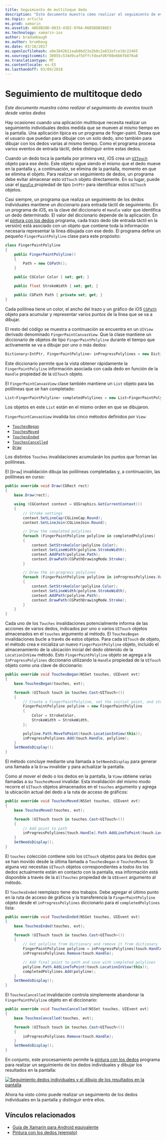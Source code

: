 ```yaml
---
title: Seguimiento de multitoque dedo
description: "Este documento muestra cómo realizar el seguimiento de eventos touch desde varios dedos"
ms.topic: article
ms.prod: xamarin
ms.assetid: 48E8B20D-0833-43D2-976A-0605DDB386E3
ms.technology: xamarin-ios
author: bradumbaugh
ms.author: brumbaug
ms.date: 03/18/2017
ms.openlocfilehash: a9e3842611aab86d23a2b0c2a832efce18c22465
ms.sourcegitcommit: 30055c534d9caf5dffcfdeafd6f08e666fb870a8
ms.translationtype: MT
ms.contentlocale: es-ES
ms.lasthandoff: 03/09/2018
---
```

# <a name="multi-touch-finger-tracking"></a>Seguimiento de multitoque dedo

_Este documento muestra cómo realizar el seguimiento de eventos touch desde varios dedos_

Hay ocasiones cuando una aplicación multitoque necesita realizar un seguimiento individuales dedos medida que se mueven al mismo tiempo en la pantalla. Una aplicación típica es un programa de finger-paint. Desea que el usuario que puedan para dibujar con un solo dedo, sino también para dibujar con los dedos varias al mismo tiempo. Como el programa procesa varios eventos de entrada táctil, debe distinguir entre estas dedos.

Cuando un dedo toca la pantalla por primera vez, iOS crea un [ `UITouch` ](https://developer.xamarin.com/api/type/UIKit.UITouch/) objeto para ese dedo. Este objeto sigue siendo el mismo que el dedo mueve en la pantalla y, a continuación, se elimina de la pantalla, momento en que se elimina el objeto. Para realizar un seguimiento de dedos, un programa debe evitar almacenar esto `UITouch` objeto directamente. En su lugar, puede usar el [ `Handle` ](https://developer.xamarin.com/api/property/Foundation.NSObject.Handle/) propiedad de tipo `IntPtr` para identificar estos `UITouch` objetos.

Casi siempre, un programa que realiza un seguimiento de los dedos individuales mantiene un diccionario para entrada táctil de seguimiento. En un programa de iOS, es la clave del diccionario el `Handle` valor que identifica un dedo determinado. El valor del diccionario depende de la aplicación. En el [pintura con los dedos](https://developer.xamarin.com/samples/monotouch/ApplicationFundamentals/FingerPaint) programa, cada trazo dedo (de entrada táctil en la versión) está asociado con un objeto que contiene toda la información necesaria representar la línea dibujada con ese dedo. El programa define un pequeño `FingerPaintPolyline` clase para este propósito:

```csharp
class FingerPaintPolyline
{
    public FingerPaintPolyline()
    {
        Path = new CGPath();
    }

    public CGColor Color { set; get; }

    public float StrokeWidth { set; get; }

    public CGPath Path { private set; get; }
}
```

Cada polilínea tiene un color, el ancho del trazo y un gráfico de iOS [ `CGPath` ](https://developer.xamarin.com/api/type/CoreGraphics.CGPath/) objeto para acumular y representar varios puntos de la línea que se va a dibujar.


El resto del código se muestra a continuación se encuentra en un `UIView` derivado denominado `FingerPaintCanvasView`. Que la clase mantiene un diccionario de objetos de tipo `FingerPaintPolyline` durante el tiempo que activamente se va a dibujar por uno o más dedos:

```csharp
Dictionary<IntPtr, FingerPaintPolyline> inProgressPolylines = new Dictionary<IntPtr, FingerPaintPolyline>();
```

Este diccionario permite que la vista obtener rápidamente la `FingerPaintPolyline` información asociada con cada dedo en función de la `Handle` propiedad de la `UITouch` objeto.

El `FingerPaintCanvasView` clase también mantiene un `List` objeto para las polilíneas que se han completado:

```csharp
List<FingerPaintPolyline> completedPolylines = new List<FingerPaintPolyline>();
```

Los objetos en este `List` están en el mismo orden en que se dibujaron.

`FingerPaintCanvasView` invalida los cinco métodos definidos por `View`:

- [`TouchesBegan`](https://developer.xamarin.com/api/member/UIKit.UIResponder.TouchesBegan/p/Foundation.NSSet/UIKit.UIEvent/)
- [`TouchesMoved`](https://developer.xamarin.com/api/member/UIKit.UIResponder.TouchesMoved/p/Foundation.NSSet/UIKit.UIEvent/)
- [`TouchesEnded`](https://developer.xamarin.com/api/member/UIKit.UIResponder.TouchesEnded/p/Foundation.NSSet/UIKit.UIEvent/)
- [`TouchesCancelled`](https://developer.xamarin.com/api/member/UIKit.UIResponder.TouchesCancelled/p/Foundation.NSSet/UIKit.UIEvent/)
- [`Draw`](https://developer.xamarin.com/api/member/UIKit.UIView.Draw/p/CoreGraphics.CGRect/)

Los distintos `Touches` invalidaciones acumularán los puntos que forman las polilíneas.

El [`Draw`] invalidación dibuja las polilíneas completadas y, a continuación, las polilíneas en curso:

```csharp
public override void Draw(CGRect rect)
{
    base.Draw(rect);

    using (CGContext context = UIGraphics.GetCurrentContext())
    {
        // Stroke settings
        context.SetLineCap(CGLineCap.Round);
        context.SetLineJoin(CGLineJoin.Round);

        // Draw the completed polylines
        foreach (FingerPaintPolyline polyline in completedPolylines)
        {
            context.SetStrokeColor(polyline.Color);
            context.SetLineWidth(polyline.StrokeWidth);
            context.AddPath(polyline.Path);
            context.DrawPath(CGPathDrawingMode.Stroke);
        }

        // Draw the in-progress polylines
        foreach (FingerPaintPolyline polyline in inProgressPolylines.Values)
        {
            context.SetStrokeColor(polyline.Color);
            context.SetLineWidth(polyline.StrokeWidth);
            context.AddPath(polyline.Path);
            context.DrawPath(CGPathDrawingMode.Stroke);
        }
    }
}
```

Cada uno de los `Touches` invalidaciones potencialmente informa de las acciones de varios dedos, indicados por uno o varios `UITouch` objetos almacenados en el `touches` argumento al método. El `TouchesBegan` invalidaciones bucle a través de estos objetos. Para cada `UITouch` de objeto, el método crea e inicializa un nuevo `FingerPaintPolyline` objeto, incluido el almacenamiento de la ubicación inicial del dedo obtenido de la `LocationInView` método. Esto `FingerPaintPolyline` objeto se agrega a la `InProgressPolylines` diccionario utilizando la `Handle` propiedad de la `UITouch` objeto como una clave de diccionario:

```csharp
public override void TouchesBegan(NSSet touches, UIEvent evt)
{
    base.TouchesBegan(touches, evt);

    foreach (UITouch touch in touches.Cast<UITouch>())
    {
        // Create a FingerPaintPolyline, set the initial point, and store it
        FingerPaintPolyline polyline = new FingerPaintPolyline
        {
            Color = StrokeColor,
            StrokeWidth = StrokeWidth,
        };

        polyline.Path.MoveToPoint(touch.LocationInView(this));
        inProgressPolylines.Add(touch.Handle, polyline);
    }
    SetNeedsDisplay();
}
```

El método concluye mediante una llamada a `SetNeedsDisplay` para generar una llamada a la `Draw` invalidar y para actualizar la pantalla.

Como al mover el dedo o los dedos en la pantalla, la `View` obtiene varias llamadas a su `TouchesMoved` invalidar. Esta invalidación del mismo modo recorre el `UITouch` objetos almacenados en el `touches` argumento y agrega la ubicación actual del dedo a la ruta de acceso de gráficos:

```csharp
public override void TouchesMoved(NSSet touches, UIEvent evt)
{
    base.TouchesMoved(touches, evt);

    foreach (UITouch touch in touches.Cast<UITouch>())
    {
        // Add point to path
        inProgressPolylines[touch.Handle].Path.AddLineToPoint(touch.LocationInView(this));
    }
    SetNeedsDisplay();
}
```

El `touches` colección contiene solo los `UITouch` objetos para los dedos que se han movido desde la última llamada a `TouchesBegan` o `TouchesMoved`. Si alguna vez necesitas `UITouch` objetos correspondientes a *todos los* los dedos actualmente están en contacto con la pantalla, esa información está disponible a través de la `AllTouches` propiedad de la `UIEvent` argumento al método.

El `TouchesEnded` reemplazo tiene dos trabajos. Debe agregar el último punto en la ruta de acceso de gráficos y la transferencia la `FingerPaintPolyline` objeto desde el `inProgressPolylines` diccionario para el `completedPolylines` lista:

```csharp
public override void TouchesEnded(NSSet touches, UIEvent evt)
{
    base.TouchesEnded(touches, evt);

    foreach (UITouch touch in touches.Cast<UITouch>())
    {
        // Get polyline from dictionary and remove it from dictionary
        FingerPaintPolyline polyline = inProgressPolylines[touch.Handle];
        inProgressPolylines.Remove(touch.Handle);

        // Add final point to path and save with completed polylines
        polyline.Path.AddLineToPoint(touch.LocationInView(this));
        completedPolylines.Add(polyline);
    }
    SetNeedsDisplay();
}
```

El `TouchesCancelled` invalidación controla simplemente abandonar la `FingerPaintPolyline` objeto en el diccionario:

```csharp
public override void TouchesCancelled(NSSet touches, UIEvent evt)
{
    base.TouchesCancelled(touches, evt);

    foreach (UITouch touch in touches.Cast<UITouch>())
    {
        inProgressPolylines.Remove(touch.Handle);
    }
    SetNeedsDisplay();
}
```

En conjunto, este procesamiento permite la [pintura con los dedos](https://developer.xamarin.com/samples/monotouch/ApplicationFundamentals/FingerPaint) programa para realizar un seguimiento de los dedos individuales y dibujar los resultados en la pantalla:

[![](touch-tracking-images/image01.png "Seguimiento dedos individuales y el dibujo de los resultados en la pantalla")](touch-tracking-images/image01.png#lightbox)

Ahora ha visto cómo puede realizar un seguimiento de los dedos individuales en la pantalla y distinguir entre ellos.



## <a name="related-links"></a>Vínculos relacionados

- [Guía de Xamarin para Android equivalente](~/android/app-fundamentals/touch/touch-tracking.md)
- [Pintura con los dedos (ejemplo)](https://developer.xamarin.com/samples/monotouch/ApplicationFundamentals/FingerPaint)
